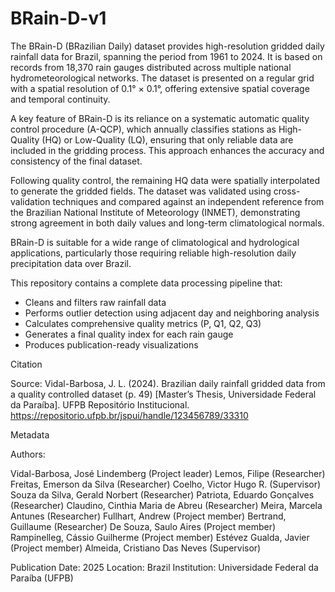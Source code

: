 # BRain-D-v1


The BRain-D (BRazilian Daily) dataset provides high-resolution gridded daily rainfall data for Brazil, spanning the period from 1961 to 2024. It is based on records from 18,370 rain gauges distributed across multiple national hydrometeorological networks. The dataset is presented on a regular grid with a spatial resolution of 0.1° × 0.1°, offering extensive spatial coverage and temporal continuity.

A key feature of BRain-D is its reliance on a systematic automatic quality control procedure (A-QCP), which annually classifies stations as High-Quality (HQ) or Low-Quality (LQ), ensuring that only reliable data are included in the gridding process. This approach enhances the accuracy and consistency of the final dataset.

Following quality control, the remaining HQ data were spatially interpolated to generate the gridded fields. The dataset was validated using cross-validation techniques and compared against an independent reference from the Brazilian National Institute of Meteorology (INMET), demonstrating strong agreement in both daily values and long-term climatological normals.

BRain-D is suitable for a wide range of climatological and hydrological applications, particularly those requiring reliable high-resolution daily precipitation data over Brazil.


This repository contains a complete data processing pipeline that:
- Cleans and filters raw rainfall data
- Performs outlier detection using adjacent day and neighboring analysis
- Calculates comprehensive quality metrics (P, Q1, Q2, Q3)
- Generates a final quality index for each rain gauge
- Produces publication-ready visualizations


Citation

Source:
Vidal-Barbosa, J. L. (2024). Brazilian daily rainfall gridded data from a quality controlled dataset (p. 49) [Master’s Thesis, Universidade Federal da Paraíba]. UFPB Repositório Institucional. https://repositorio.ufpb.br/jspui/handle/123456789/33310

Metadata

Authors:

Vidal-Barbosa, José Lindemberg (Project leader)
Lemos, Filipe (Researcher)
Freitas, Emerson da Silva (Researcher)
Coelho, Victor Hugo R. (Supervisor)
Souza da Silva, Gerald Norbert (Researcher)
Patriota, Eduardo Gonçalves (Researcher)
Claudino, Cinthia Maria de Abreu (Researcher)
Meira, Marcela Antunes (Researcher)
Fullhart, Andrew (Project member)
Bertrand, Guillaume (Researcher)
De Souza, Saulo Aires (Project member)
Rampinelleg, Cássio Guilherme (Project member)
Estévez Gualda, Javier (Project member)
Almeida, Cristiano Das Neves (Supervisor)

Publication Date: 2025
Location: Brazil
Institution: Universidade Federal da Paraíba (UFPB)
